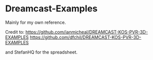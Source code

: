 # Dreamcast-Examples
Mainly for my own reference.

Credit to:
https://github.com/ianmicheal/DREAMCAST-KOS-PVR-3D-EXAMPLES
https://github.com/dfchil/DREAMCAST-KOS-PVR-3D-EXAMPLES

and StefanHQ for the spreadsheet.

